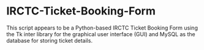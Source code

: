 # IRCTC-Ticket-Booking-Form
This script appears to be a Python-based IRCTC Ticket Booking Form using the Tk inter library for the graphical user interface (GUI) and MySQL as the database for storing ticket details.

